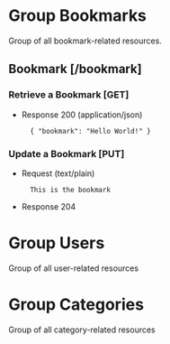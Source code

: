 # Group Bookmarks
Group of all bookmark-related resources.

## Bookmark [/bookmark]

### Retrieve a Bookmark [GET]
+ Response 200 (application/json)

        { "bookmark": "Hello World!" }

### Update a Bookmark [PUT]
+ Request (text/plain)

        This is the bookmark

+ Response 204

# Group Users
Group of all user-related resources

# Group Categories
Group of all category-related resources
